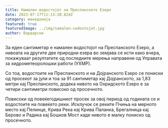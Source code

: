 ```yaml
---
title: Намален водостојот на Преспанското Езеро
date: 2023-07-17T11:13:20.824Z
category: македонија
featured: true
featuredImage: ../img/namalen-vodostojot.jpg
author: Вардарски
---
```

За еден сантиметар е намален водостојот на Преспанското Езеро, а нивоата на другите две природни езера во земјава се исти како вчера, покажуваат резултатите од последните мерења направени од Управата за хидрометеоролошки работи (УХМР).

<!--EndFragment--><!--StartFragment-->

Со тоа, водостоите на Преспанското и на Дојранското Езеро се пониски од просекот за јули и тоа за 91 сантиметар кај Дојранското, за 1,83 метри кај Преспанското, додека нивото на Охридското Езеро е за четири сантиметри повисоко од просечното.

Повисоки од повеќегодишниот просек за овој период од годината се и водостоите на повеќето реки. Исклучок се реките Пчиња на мерното место кај Пелинце, Крива Река кај Крива Паланка, Брегалница кај Берово и Радика кај Бошков Мост каде нивото е малку пониско од просечното.

<!--EndFragment-->